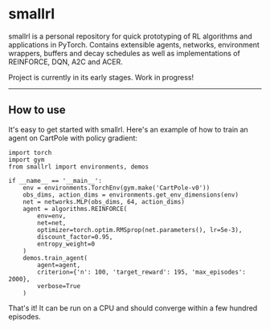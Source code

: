# smallrl

smallrl is a personal repository for quick prototyping of RL algorithms and applications in PyTorch. Contains extensible agents, networks, environment wrappers, buffers and decay schedules as well as implementations of REINFORCE, DQN, A2C and ACER.

Project is currently in its early stages. Work in progress!

_____

## How to use

It's easy to get started with smallrl. Here's an example of how to train an agent on CartPole with policy gradient:

```
import torch
import gym
from smallrl import environments, demos

if __name__ == '__main__':
    env = environments.TorchEnv(gym.make('CartPole-v0'))
    obs_dims, action_dims = environments.get_env_dimensions(env)
    net = networks.MLP(obs_dims, 64, action_dims)
    agent = algorithms.REINFORCE(
        env=env,
        net=net,
        optimizer=torch.optim.RMSprop(net.parameters(), lr=5e-3),
        discount_factor=0.95,
        entropy_weight=0
    )
    demos.train_agent(
        agent=agent,
        criterion={'n': 100, 'target_reward': 195, 'max_episodes': 2000},
        verbose=True
    )
```

That's it! It can be run on a CPU and should converge within a few hundred episodes.
